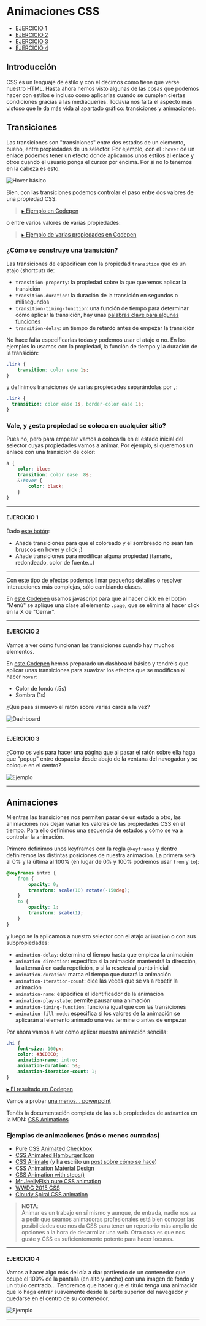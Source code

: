 # Animaciones CSS

<!-- TOC depthFrom:4 depthTo:4 insertAnchor:true -->

- [EJERCICIO 1](#ejercicio-1)
- [EJERCICIO 2](#ejercicio-2)
- [EJERCICIO 3](#ejercicio-3)
- [EJERCICIO 4](#ejercicio-4)

<!-- /TOC -->

## Introducción
CSS es un lenguaje de estilo y con él decimos cómo tiene que verse nuestro HTML. Hasta ahora hemos visto algunas de las cosas que podemos hacer con estilos e incluso como aplicarlas cuando se cumplen ciertas condiciones gracias a las mediaqueries. Todavía nos falta el aspecto más vistoso que le da más vida al apartado gráfico: transiciones y animaciones.

## Transiciones
Las transiciones son "transiciones" entre dos estados de un elemento, bueno, entre propiedades de un selector. Por ejemplo, con el `:hover` de un enlace podemos tener un efecto donde aplicamos unos estilos al enlace y otros cuando el usuario ponga el cursor por encima. Por si no lo tenemos en la cabeza es esto:  

![Hover básico](assets/images/1-13/hover.png)

Bien, con las transiciones podemos controlar el paso entre dos valores de una propiedad CSS.  
> [&rtrif; Ejemplo en Codepen](https://codepen.io/adalab/pen/baEmxK)

o entre varios valores de varias propiedades:

> [&rtrif; Ejemplo de varias propiedades en Codepen](https://codepen.io/adalab/pen/dJGwPg)

### ¿Cómo se construye una transición?
Las transiciones de especifican con la propiedad `transition` que es un atajo (shortcut) de:
* `transition-property`: la propiedad sobre la que queremos aplicar la transición
* `transition-duration`: la duración de la transición en segundos o milisegundos
* `transition-timing-function`: una función de tiempo para determinar cómo aplicar la transición, hay unas [palabras clave para algunas funciones](https://developer.mozilla.org/en-US/docs/Web/CSS/single-transition-timing-function#Keywords_for_common_timing_functions)
* `transition-delay`: un tiempo de retardo antes de empezar la transición

No hace falta especificarlas todas y podemos usar el atajo o no. En los ejemplos lo usamos con la propiedad, la función de tiempo y la duración de la transición:
```css
.link {
	transition: color ease 1s;
}
```
y definimos transiciones de varias propiedades separándolas por `,`:
```css
.link {
  transition: color ease 1s, border-color ease 1s;
}
```
### Vale, y ¿esta propiedad se coloca en cualquier sitio?
Pues no, pero para empezar vamos a colocarla en el estado inicial del selector cuyas propiedades vamos a animar.
Por ejemplo, si queremos un enlace con una transición de color:
```scss
a {
	color: blue;
	transition: color ease .8s;
	&:hover {
		color: black;
	}
}
```

* * *
<a id="markdown-ejercicio-1" name="ejercicio-1"></a>
#### EJERCICIO 1

Dado [este botón](https://codepen.io/adalab/pen/XVXGVN?editors=1100):
- Añade transiciones para que el coloreado y el sombreado no sean tan bruscos en hover y click ;)
- Añade transiciones para modificar alguna propiedad (tamaño, redondeado, color de fuente...)
* * *
Con este tipo de efectos podemos limar pequeños detalles o resolver interacciones más complejas, sólo cambiando clases.

En [este Codepen](https://codepen.io/adalab/pen/goPZep) usamos javascript para que al hacer click en el botón "Menú" se aplique una clase al elemento `.page`, que se elimina al hacer click en la X de "Cerrar".

* * *

<a id="markdown-ejercicio-2" name="ejercicio-2"></a>
#### EJERCICIO 2

Vamos a ver cómo funcionan las transiciones cuando hay muchos elementos.

En [este Codepen](https://codepen.io/adalab/pen/qJGGoe) hemos preparado un dashboard básico y tendréis que aplicar unas transiciones para suavizar los efectos que se modifican al hacer `hover`:
- Color de fondo (.5s)
- Sombra (1s)

¿Qué pasa si muevo el ratón sobre varias cards a la vez?

![Dashboard](assets/images/1-13/dashboard.png)

* * *
<a id="markdown-ejercicio-3" name="ejercicio-3"></a>
#### EJERCICIO 3

¿Cómo os veis para hacer una página que al pasar el ratón sobre ella haga que "popup" entre despacito desde abajo de la ventana del navegador y se coloque en el centro?

![Ejemplo](assets/images/1-13/popup-transition.png)
* * *

## Animaciones
Mientras las transiciones nos permiten pasar de un estado a otro, las animaciones nos dejan variar los valores de las propiedades CSS en el tiempo.
Para ello definimos una secuencia de estados y cómo se va a controlar la animación.

Primero definimos unos keyframes con la regla `@keyframes` y dentro definiremos las distintas posiciones de nuestra animación. La primera será al 0% y la última al 100% (en lugar de 0% y 100% podremos usar `from` y `to`):
```css
@keyframes intro {
	from {
		opacity: 0;
		transform: scale(10) rotate(-150deg);
	}
	to {
		opacity: 1;
		transform: scale(1);
	}
}
```
y luego se la aplicamos a nuestro selector con el atajo `animation` o con sus subpropiedades:
- `animation-delay`: determina el tiempo  hasta que empieza la animación
- `animation-direction`: especifica si la animación mantendrá la dirección, la alternará en cada repetición, o si la resetea al punto inicial
- `animation-duration`: marca el tiempo que durará la animación
- `animation-iteration-count`: dice las veces que se va a repetir la animación
- `animation-name`: especifica el identificador de la animación
- `animation-play-state`: permite pausar una animación
- `animation-timing-function`: funciona igual que con las transiciones
- `animation-fill-mode`: especifica si los valores de la animación se aplicarán al elemento animado una vez termine o antes de empezar

Por ahora vamos a ver como aplicar nuestra animación sencilla:
```css
.hi {
	font-size: 100px;
	color: #3CDBC0;
	animation-name: intro;
	animation-duration: 5s;
	animation-iteration-count: 1;
}
```

[&rtrif; El resultado en Codepen](https://codepen.io/adalab/pen/qpbwwG)

Vamos a probar [una menos... powerpoint](https://codepen.io/adalab/pen/jYWjVj)

Tenéis la documentación completa de las sub propiedades de `animation` en la MDN: [CSS Animations](https://developer.mozilla.org/en-US/docs/Web/CSS/CSS_Animations)

### Ejemplos de animaciones (más o menos curradas)
- [Pure CSS Animated Checkbox](https://codepen.io/north-of-rapture/pen/rWqega?limit=all&page=2&q=css+animation)
- [CSS Animated Hamburger Icon](https://codepen.io/elijahmanor/pen/Igpoe?q=css+animation&limit=all&type=type-pens)
- [CSS Animate](https://codepen.io/mdd/pen/xEuyG?q=css+animation&limit=all&type=type-pens) (y ha escrito un [post sobre cómo se hace](https://webdesign.tutsplus.com/tutorials/a-beginners-introduction-to-css-animation--cms-21068))
- [CSS Animation Material Design](https://codepen.io/Michiel/pen/EBtga?limit=all&page=3&q=css+animation)
- [CSS Animation with steps()](https://codepen.io/Guilh/pen/yldGp?limit=all&page=4&q=css+animation)
- [Mr JeellyFish pure CSS animation](https://codepen.io/FabioG/pen/QjLreK?q=css+animation&limit=all&type=type-pens)
- [WWDC 2015 CSS](https://codepen.io/donovanh/pen/pvMeeB?q=css+animation&limit=all&type=type-pens)
- [Cloudy Spiral CSS animation](https://codepen.io/hakimel/pen/aIhkf?q=css+animation&limit=all&type=type-pens)

> **NOTA**:  
> Animar es un trabajo en sí mismo y aunque, de entrada, nadie nos va a pedir que seamos animadoras profesionales está bien conocer las posibilidades que nos da CSS para tener un repertorio más amplio de opciones a la hora de desarrollar una web. Otra cosa es que nos guste y CSS es suficientemente potente para hacer locuras.

* * *
<a id="markdown-ejercicio-4" name="ejercicio-4"></a>
#### EJERCICIO 4
  
Vamos a hacer algo más del día a día: partiendo de un contenedor que ocupe el 100% de la pantalla (en alto y ancho) con una imagen de fondo y un título centrado...
Tendremos que hacer que el título tenga una animación que lo haga entrar suavemente desde la parte superior del navegador y quedarse en el centro de su contenedor.

![Ejemplo](assets/images/1-13/title-animation.png)
* * *
